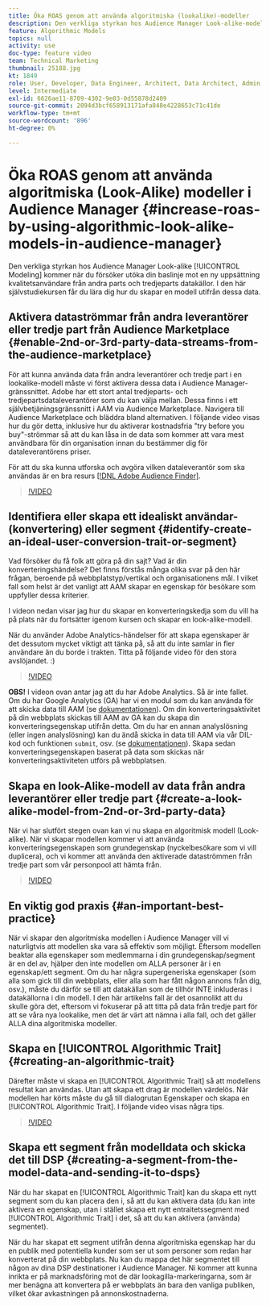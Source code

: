 ```yaml
---
title: Öka ROAS genom att använda algoritmiska (lookalike)-modeller
description: Den verkliga styrkan hos Audience Manager Look-alike-modellering kommer när ni vill utöka er baslinjepublik mot en ny uppsättning kvalitetsanvändare från datakällor från andra och tredje part. I den här självstudiekursen lär du dig hur du skapar en modell utifrån dessa data.
feature: Algorithmic Models
topics: null
activity: use
doc-type: feature video
team: Technical Marketing
thumbnail: 25188.jpg
kt: 1849
role: User, Developer, Data Engineer, Architect, Data Architect, Admin, Leader
level: Intermediate
exl-id: 6626ae11-8709-4302-9e03-0d55878d2409
source-git-commit: 2094d3bcf658913171afa848e4228653c71c41de
workflow-type: tm+mt
source-wordcount: '896'
ht-degree: 0%

---
```


# Öka ROAS genom att använda algoritmiska (Look-Alike) modeller i Audience Manager {#increase-roas-by-using-algorithmic-look-alike-models-in-audience-manager}

Den verkliga styrkan hos Audience Manager Look-alike [!UICONTROL Modeling] kommer när du försöker utöka din baslinje mot en ny uppsättning kvalitetsanvändare från andra parts och tredjeparts datakällor. I den här självstudiekursen får du lära dig hur du skapar en modell utifrån dessa data.

## Aktivera dataströmmar från andra leverantörer eller tredje part från Audience Marketplace {#enable-2nd-or-3rd-party-data-streams-from-the-audience-marketplace}

För att kunna använda data från andra leverantörer och tredje part i en lookalike-modell måste vi först aktivera dessa data i Audience Manager-gränssnittet. Adobe har ett stort antal tredjeparts- och tredjepartsdataleverantörer som du kan välja mellan. Dessa finns i ett självbetjäningsgränssnitt i AAM via Audience Marketplace. Navigera till Audience Marketplace och bläddra bland alternativen. I följande video visas hur du gör detta, inklusive hur du aktiverar kostnadsfria &quot;try before you buy&quot;-strömmar så att du kan låsa in de data som kommer att vara mest användbara för din organisation innan du bestämmer dig för dataleverantörens priser.

För att du ska kunna utforska och avgöra vilken dataleverantör som ska användas är en bra resurs [[!DNL Adobe Audience Finder]](https://www.adobe-audience-finder.com/).

>[!VIDEO](https://video.tv.adobe.com/v/25188/?quality=12)

## Identifiera eller skapa ett idealiskt användar- (konvertering) eller segment {#identify-create-an-ideal-user-conversion-trait-or-segment}

Vad försöker du få folk att göra på din sajt? Vad är din konverteringshändelse? Det finns förstås många olika svar på den här frågan, beroende på webbplatstyp/vertikal och organisationens mål. I vilket fall som helst är det vanligt att AAM skapar en egenskap för besökare som uppfyller dessa kriterier.

I videon nedan visar jag hur du skapar en konverteringskedja som du vill ha på plats när du fortsätter igenom kursen och skapar en look-alike-modell.

När du använder Adobe Analytics-händelser för att skapa egenskaper är det dessutom mycket viktigt att tänka på, så att du inte samlar in fler användare än du borde i trakten. Titta på följande video för den stora avslöjandet. :)

>[!VIDEO](https://video.tv.adobe.com/v/23431/?quality=12)

**OBS!** I videon ovan antar jag att du har Adobe Analytics. Så är inte fallet. Om du har Google Analytics (GA) har vi en modul som du kan använda för att skicka data till AAM (se [dokumentationen](https://experienceleague.adobe.com/docs/audience-manager/user-guide/dil-api/dil-modules.html)). Om din konverteringsaktivitet på din webbplats skickas till AAM av GA kan du skapa din konverteringsegenskap utifrån detta. Om du har en annan analyslösning (eller ingen analyslösning) kan du ändå skicka in data till AAM via vår DIL-kod och funktionen `submit`, osv. (se [dokumentationen](https://experienceleague.adobe.com/docs/audience-manager/user-guide/dil-api/dil-overview.html)). Skapa sedan konverteringsegenskapen baserat på data som skickas när konverteringsaktiviteten utförs på webbplatsen.

## Skapa en look-Alike-modell av data från andra leverantörer eller tredje part {#create-a-look-alike-model-from-2nd-or-3rd-party-data}

När vi har slutfört stegen ovan kan vi nu skapa en algoritmisk modell (Look-alike). När vi skapar modellen kommer vi att använda konverteringsegenskapen som grundegenskap (nyckelbesökare som vi vill duplicera), och vi kommer att använda den aktiverade dataströmmen från tredje part som vår personpool att hämta från.

>[!VIDEO](https://video.tv.adobe.com/v/25190/?quality-12)

## En viktig god praxis {#an-important-best-practice}

När vi skapar den algoritmiska modellen i Audience Manager vill vi naturligtvis att modellen ska vara så effektiv som möjligt. Eftersom modellen beaktar alla egenskaper som medlemmarna i din grundegenskap/segment är en del av, hjälper den inte modellen om ALLA personer är i en egenskap/ett segment. Om du har några supergeneriska egenskaper (som alla som gick till din webbplats, eller alla som har fått någon annons från dig, osv.), måste du därför se till att datakällan som de tillhör INTE inkluderas i datakällorna i din modell. I den här artikelns fall är det osannolikt att du skulle göra det, eftersom vi fokuserar på att titta på data från tredje part för att se våra nya lookalike, men det är värt att nämna i alla fall, och det gäller ALLA dina algoritmiska modeller.

## Skapa en [!UICONTROL Algorithmic Trait] {#creating-an-algorithmic-trait}

Därefter måste vi skapa en [!UICONTROL Algorithmic Trait] så att modellens resultat kan användas. Utan att skapa ett drag är modellen värdelös. När modellen har körts måste du gå till dialogrutan Egenskaper och skapa en [!UICONTROL Algorithmic Trait]. I följande video visas några tips.

>[!VIDEO](https://video.tv.adobe.com/v/25191/?quality=12)

## Skapa ett segment från modelldata och skicka det till DSP {#creating-a-segment-from-the-model-data-and-sending-it-to-dsps}

När du har skapat en [!UICONTROL Algorithmic Trait] kan du skapa ett nytt segment som du kan placera den i, så att du kan aktivera data (du kan inte aktivera en egenskap, utan i stället skapa ett nytt entraitetssegment med [!UICONTROL Algorithmic Trait] i det, så att du kan aktivera (använda) segmentet).

När du har skapat ett segment utifrån denna algoritmiska egenskap har du en publik med potentiella kunder som ser ut som personer som redan har konverterat på din webbplats. Nu kan du mappa det här segmentet till någon av dina DSP destinationer i Audience Manager. Ni kommer att kunna inrikta er på marknadsföring mot de där lookagilla-markeringarna, som är mer benägna att konvertera på er webbplats än bara den vanliga publiken, vilket ökar avkastningen på annonskostnaderna.
